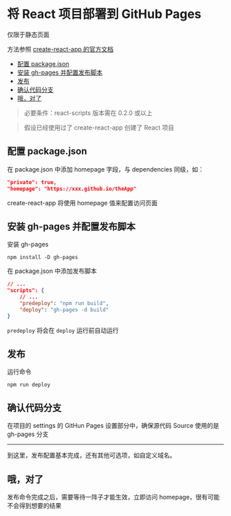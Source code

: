 # 将 React 项目部署到 GitHub Pages

仅限于静态页面

方法参照 [create-react-app 的官方文档](https://github.com/facebookincubator/create-react-app/blob/master/packages/react-scripts/template/README.md#github-pages)

- [配置 package.json](#配置-package.json)
- [安装 gh-pages 并配置发布脚本](#安装-gh-pages-并配置发布脚本)
- [发布](#发布)
- [确认代码分支](#确认代码分支)
- [哦，对了](#哦，对了)

> 必要条件：react-scripts 版本需在 0.2.0 或以上

> 假设已经使用过了 create-react-app 创建了 React 项目

## 配置 package.json

在 package.json 中添加 homepage 字段，与 dependencies 同级，如：

```json
"private": true,
"homepage": "https://xxx.github.io/theApp"
```

create-react-app 将使用 homepage 值来配置访问页面


## 安装 gh-pages 并配置发布脚本

安装 gh-pages

```shell
npm install -D gh-pages
```

在 package.json 中添加发布脚本

```json
// ...
"scripts": {
	// ...
	"predeploy": "npm run build",
	"deploy": "gh-pages -d build"
}
```

`predeploy` 将会在 `deploy` 运行前自动运行

## 发布

运行命令

```shell
npm run deploy
```

## 确认代码分支

在项目的 settings 的 GitHun Pages 设置部分中，确保源代码 Source 使用的是 gh-pages 分支

---

到这里，发布配置基本完成，还有其他可选项，如自定义域名。

## 哦，对了

发布命令完成之后，需要等待一阵子才能生效，立即访问 homepage，很有可能不会得到想要的结果

